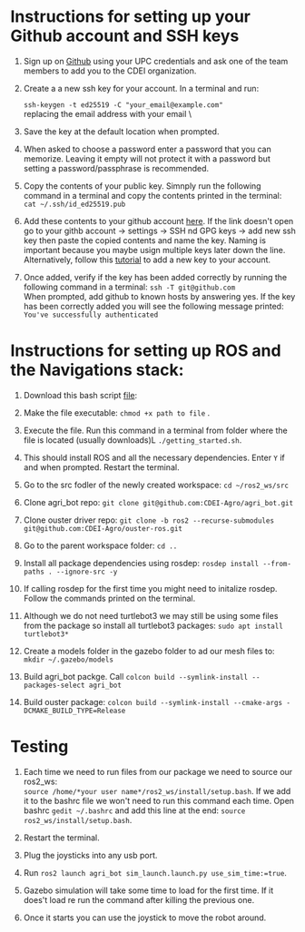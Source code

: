 # Instructions for setting up your Github account and SSH keys

1. Sign up on [Github](https://github.com/) using your UPC credentials and ask one of the team members to add you to the CDEI organization.
   
3. Create a a new ssh key for your account. In a terminal and run:

    `ssh-keygen -t ed25519 -C "your_email@example.com"` \
      replacing the email address with your email \
    
3. Save the key at the default location when prompted.
 
4. When asked to choose a password enter a password that you can memorize. Leaving it empty will not protect it with a password but setting a password/passphrase is recommended.

5. Copy the contents of your public key. Simnply run the following command in a terminal and copy the contents printed in the terminal:\
    `cat ~/.ssh/id_ed25519.pub`

 6. Add these contents to your github account [here](https://github.com/settings/keys). 
If the link doesn't open go to your githb account -> settings -> SSH nd GPG keys -> add new ssh key 
then paste the copied contents and name the key. Naming is important because you maybe usign multiple keys later down the line.
Alternatively, follow this [tutorial](https://docs.github.com/en/authentication/connecting-to-github-with-ssh/adding-a-new-ssh-key-to-your-github-account) to
add a new key to your account. 

7. Once added, verify if the key has been added correctly by running the following command in a terminal:
    `ssh -T git@github.com`\
      When prompted, add github to known hosts by answering yes. If the key has been correctly added  you will see the following message printed:\
      `You've successfully authenticated`

# Instructions for setting up ROS and the Navigations stack:

1. Download this bash script [file](https://github.com/CDEI-Agro/miscellaneous/blob/main/getting_started.sh):

2. Make the file executable: `chmod +x path to file` .

3. Execute the file. Run this command in a terminal from folder where the file is located (usually downloads)L `./getting_started.sh`.

4. This should install ROS and all the necessary dependencies. Enter `Y` if and when prompted. Restart the terminal. 

5. Go to the src fodler of the newly created workspace: `cd ~/ros2_ws/src`

6. Clone agri_bot repo: `git clone git@github.com:CDEI-Agro/agri_bot.git`

7. Clone ouster driver  repo: `git clone -b ros2 --recurse-submodules git@github.com:CDEI-Agro/ouster-ros.git`

8. Go to the parent workspace folder: `cd ..`

9. Install all package dependencies using rosdep: `rosdep install --from-paths . --ignore-src -y`

10. If calling rosdep for the first time you might need to initalize rosdep. Follow the commands printed on the terminal.

11. Although we do not need turtlebot3 we may still be using some files from the package so install all turtlebot3 packages:
    `sudo apt install turtlebot3*`

12. Create a models folder in the gazebo folder to ad our mesh files to:
    `mkdir ~/.gazebo/models`

12. Build agri_bot packge. Call `colcon build --symlink-install --packages-select agri_bot`

13. Build ouster package: `colcon build --symlink-install --cmake-args -DCMAKE_BUILD_TYPE=Release`

# Testing

1. Each time we need to run files from our package we need to source our ros2_ws:\
 `source /home/*your user name*/ros2_ws/install/setup.bash`. If we add it to the bashrc file
we won't need to run this command each time. Open bashrc `gedit ~/.bashrc` and add this line at the end: `source ros2_ws/install/setup.bash`.

2. Restart the terminal.

3. Plug the joysticks into any usb port.

4. Run `ros2 launch agri_bot sim_launch.launch.py use_sim_time:=true`.
  
5. Gazebo simulation will take some time to load for the first time. If it does't load re run the command after killing the previous one.

7. Once it starts you can use the joystick to  move the robot around.
